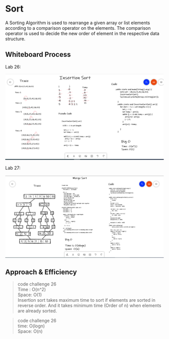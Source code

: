 # Sort
A Sorting Algorithm is used to rearrange a given array or list elements according to a comparison operator on the elements. The comparison operator is used to decide the new order of element in the respective data structure.
## Whiteboard Process
Lab 26:

![Whiteboard](c26.png)

Lab 27:


![Whiteboard](c27.1.png)
## Approach & Efficiency
 > code challenge 26 <br>
   Time : O(n^2) <br>
   Space: O(1) <br>
   Insertion sort takes maximum time to sort if elements are sorted in reverse order. And it takes minimum time (Order of n) when elements are already sorted.
 
 > code challenge 26 <br>
   time: O(logn)<br>
   Space: O(n)
 

